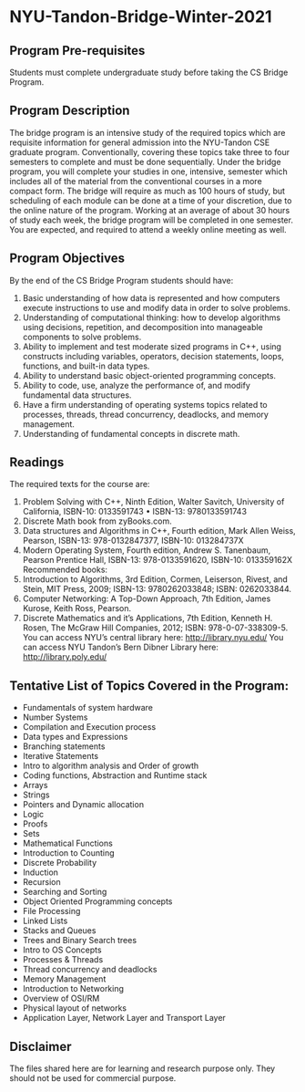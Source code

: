 # NYU-Tandon-Bridge-Winter-2021

## Program Pre-requisites

Students must complete undergraduate study before taking the CS Bridge Program.

## Program Description

The bridge program is an intensive study of the required topics which are requisite information 
for general admission into the NYU-Tandon CSE graduate program. Conventionally, covering
these topics take three to four semesters to complete and must be done sequentially. Under the
bridge program, you will complete your studies in one, intensive, semester which includes all of
the material from the conventional courses in a more compact form. The bridge will require as
much as 100 hours of study, but scheduling of each module can be done at a time of your
discretion, due to the online nature of the program. Working at an average of about 30 hours of
study each week, the bridge program will be completed in one semester. You are expected, and
required to attend a weekly online meeting as well.

## Program Objectives

By the end of the CS Bridge Program students should have:
1. Basic understanding of how data is represented and how computers execute instructions
to use and modify data in order to solve problems.
2. Understanding of computational thinking: how to develop algorithms using decisions,
repetition, and decomposition into manageable components to solve problems.
3. Ability to implement and test moderate sized programs in C++, using constructs
including variables, operators, decision statements, loops, functions, and built-in data
types.
4. Ability to understand basic object-oriented programming concepts.
5. Ability to code, use, analyze the performance of, and modify fundamental data structures.
6. Have a firm understanding of operating systems topics related to processes, threads,
thread concurrency, deadlocks, and memory management.
7. Understanding of fundamental concepts in discrete math.

## Readings

The required texts for the course are:
1. Problem Solving with C++, Ninth Edition, Walter Savitch, University of California,
ISBN-10: 0133591743 • ISBN-13: 9780133591743
2. Discrete Math book from zyBooks.com.
3. Data structures and Algorithms in C++, Fourth edition, Mark Allen Weiss, Pearson,
ISBN-13: 978-0132847377, ISBN-10: 013284737X
4. Modern Operating System, Fourth edition, Andrew S. Tanenbaum, Pearson Prentice Hall,
ISBN-13: 978-0133591620, ISBN-10: 013359162X
Recommended books:
1. Introduction to Algorithms, 3rd Edition, Cormen, Leiserson, Rivest, and Stein, MIT
Press, 2009; ISBN-13: 9780262033848; ISBN: 0262033844.
2. Computer Networking: A Top-Down Approach, 7th Edition, James Kurose, Keith Ross,
Pearson.
3. Discrete Mathematics and it’s Applications, 7th Edition, Kenneth H. Rosen, The McGraw
Hill Companies, 2012; ISBN: 978-0-07-338309-5.
You can access NYU’s central library here: http://library.nyu.edu/
You can access NYU Tandon’s Bern Dibner Library here: http://library.poly.edu/

## Tentative List of Topics Covered in the Program:

* Fundamentals of system hardware
* Number Systems
* Compilation and Execution process
* Data types and Expressions
* Branching statements
* Iterative Statements
* Intro to algorithm analysis and Order of growth
* Coding functions, Abstraction and Runtime stack
* Arrays
* Strings
* Pointers and Dynamic allocation
* Logic
* Proofs
* Sets
* Mathematical Functions
* Introduction to Counting
* Discrete Probability
* Induction
* Recursion
* Searching and Sorting
* Object Oriented Programming concepts
* File Processing
* Linked Lists
* Stacks and Queues
* Trees and Binary Search trees
* Intro to OS Concepts
* Processes & Threads
* Thread concurrency and deadlocks
* Memory Management
* Introduction to Networking
* Overview of OSI/RM
* Physical layout of networks
* Application Layer, Network Layer and Transport Layer

## Disclaimer

The files shared here are for learning and research purpose only. They should not be used for commercial purpose.
